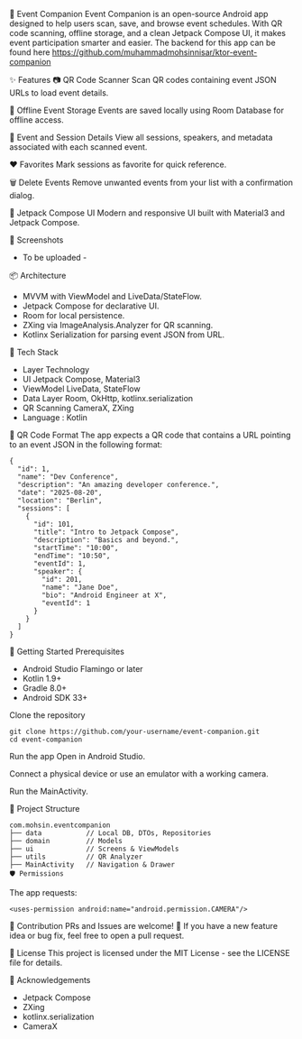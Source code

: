 📅 Event Companion
Event Companion is an open-source Android app designed to help users scan, save, and browse event schedules. With QR code scanning, offline storage, and a clean Jetpack Compose UI, it makes event participation smarter and easier. The backend for this app can be found here https://github.com/muhammadmohsinnisar/ktor-event-companion

✨ Features
📷 QR Code Scanner
Scan QR codes containing event JSON URLs to load event details.

💾 Offline Event Storage
Events are saved locally using Room Database for offline access.

💬 Event and Session Details
View all sessions, speakers, and metadata associated with each scanned event.

❤️ Favorites
Mark sessions as favorite for quick reference.

🗑️ Delete Events
Remove unwanted events from your list with a confirmation dialog.

📱 Jetpack Compose UI
Modern and responsive UI built with Material3 and Jetpack Compose.

📸 Screenshots
- To be uploaded -
  
📦 Architecture
* MVVM with ViewModel and LiveData/StateFlow.
* Jetpack Compose for declarative UI.
* Room for local persistence.
* ZXing via ImageAnalysis.Analyzer for QR scanning.
* Kotlinx Serialization for parsing event JSON from URL.

🧪 Tech Stack
* Layer	Technology
* UI	Jetpack Compose, Material3
* ViewModel	LiveData, StateFlow
* Data Layer	Room, OkHttp, kotlinx.serialization
* QR Scanning	CameraX, ZXing
* Language	: Kotlin

🔗 QR Code Format
The app expects a QR code that contains a URL pointing to an event JSON in the following format:

```
{
  "id": 1,
  "name": "Dev Conference",
  "description": "An amazing developer conference.",
  "date": "2025-08-20",
  "location": "Berlin",
  "sessions": [
    {
      "id": 101,
      "title": "Intro to Jetpack Compose",
      "description": "Basics and beyond.",
      "startTime": "10:00",
      "endTime": "10:50",
      "eventId": 1,
      "speaker": {
        "id": 201,
        "name": "Jane Doe",
        "bio": "Android Engineer at X",
        "eventId": 1
      }
    }
  ]
}
```

🚀 Getting Started
Prerequisites
* Android Studio Flamingo or later
* Kotlin 1.9+
* Gradle 8.0+
* Android SDK 33+

Clone the repository
```
git clone https://github.com/your-username/event-companion.git
cd event-companion
```

Run the app
Open in Android Studio.

Connect a physical device or use an emulator with a working camera.

Run the MainActivity.

📂 Project Structure
```
com.mohsin.eventcompanion
├── data           // Local DB, DTOs, Repositories
├── domain         // Models
├── ui             // Screens & ViewModels
├── utils          // QR Analyzer
├── MainActivity   // Navigation & Drawer
🛡️ Permissions
```
The app requests:
```
<uses-permission android:name="android.permission.CAMERA"/>
```

🧩 Contribution
PRs and Issues are welcome! 🚀
If you have a new feature idea or bug fix, feel free to open a pull request.

📝 License
This project is licensed under the MIT License - see the LICENSE file for details.

🙌 Acknowledgements
* Jetpack Compose
* ZXing
* kotlinx.serialization
* CameraX








